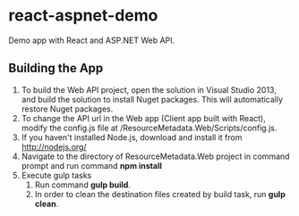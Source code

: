 react-aspnet-demo
=================
Demo app with React and ASP.NET Web API.

## Building the App

      
1. To build the Web API project, open the solution in Visual Studio 2013, and build the solution to install Nuget packages. This will automatically restore Nuget packages. 
2. To change the API url in the Web app (Client app built with React), modify the config.js file at /ResourceMetadata.Web/Scripts/config.js. 
3. If you haven't installed Node.js, download and install it from http://nodejs.org/
4. Navigate to the directory of ResourceMetadata.Web project in command prompt and run command **npm install**
5. Execute gulp tasks
    1. Run command **gulp build**.
    2. In order to clean the destination files created by build task, run **gulp clean**.

